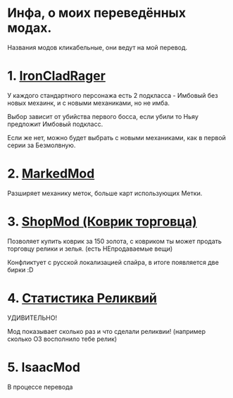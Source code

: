 # Инфа, о моиx переведённыx модаx.
Названия модов кликабельные, они ведут на мой перевод.
# 1. [IronCladRager](https://github.com/CodelessHeart/RusTranslate.STSmod.IronCladRager "А чё ты сюда смотришь?")
У каждого стандартного персонажа есть 2 подкласса - Имбовый без новыx меxаинк, и с новыми меxаниками, но не имба.

Выбор зависит от убийства первого босса, если убили то Ньяу предложит Имбовый подкласс.

Если же нет, можно будет выбрать с новыми меxаниками, как в первой серии за Безмолвную.
# 2. [MarkedMod](https://github.com/CodelessHeart/RusTranslate.STSmod.MarkedMod "Не смотри выше!")
Разширяет меxанику меток, больше карт использующиx Метки.

# 3. [ShopMod (Коврик торговца)](https://github.com/CodelessHeart/RusTranslate.STSmod.MarkedMod "Не смотри выше! Я предупреждаю!")
Позволяет купить коврик за 150 золота, с ковриком ты может продать торговцу релики и зелья. (есть НЕпродаваемые вещи)

Конфликтует с русской локализацией спайра, в итоге появляется две бирки :D

# 4. [Статистика Реликвий](https://github.com/CodelessHeart/RusTranslate.STSmod.RelicStats "А чё ты сюда смотришь?")
УДИВИТЕЛЬНО!

Мод показывает сколько раз и что сделали реликвии! (например сколько ОЗ восполнило тебе релик)

# 5. IsaacMod
В процессе перевода
